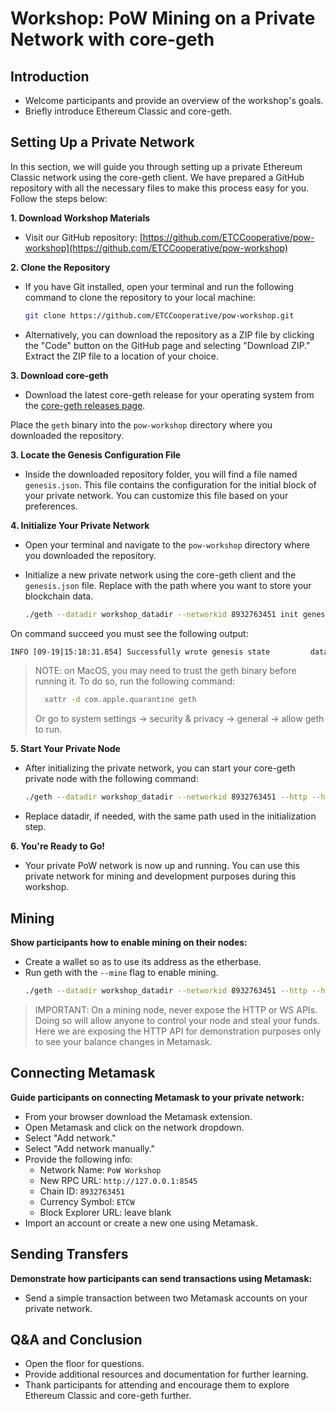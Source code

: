 # Workshop: PoW Mining on a Private Network with core-geth

## Introduction
- Welcome participants and provide an overview of the workshop's goals.
- Briefly introduce Ethereum Classic and core-geth.

## Setting Up a Private Network

In this section, we will guide you through setting up a private Ethereum Classic network using the core-geth client. We have prepared a GitHub repository with all the necessary files to make this process easy for you. Follow the steps below:

**1. Download Workshop Materials**
- Visit our GitHub repository: [https://github.com/ETCCooperative/pow-workshop](https://github.com/ETCCooperative/pow-workshop)

**2. Clone the Repository**
- If you have Git installed, open your terminal and run the following command to clone the repository to your local machine:
  ```bash
  git clone https://github.com/ETCCooperative/pow-workshop.git
  ```

- Alternatively, you can download the repository as a ZIP file by clicking the "Code" button on the GitHub page and selecting "Download ZIP." Extract the ZIP file to a location of your choice.

**3. Download core-geth**
- Download the latest core-geth release for your operating system from the [core-geth releases page](https://github.com/etclabscore/core-geth/releases/tag/v1.12.13).

Place the `geth` binary into the `pow-workshop` directory where you downloaded the repository.

**3. Locate the Genesis Configuration File**
- Inside the downloaded repository folder, you will find a file named `genesis.json`. This file contains the configuration for the initial block of your private network. You can customize this file based on your preferences.

**4. Initialize Your Private Network**
- Open your terminal and navigate to the `pow-workshop` directory where you downloaded the repository.

- Initialize a new private network using the core-geth client and the `genesis.json` file. Replace  with the path where you want to store your blockchain data.
  ```bash
  ./geth --datadir workshop_datadir --networkid 8932763451 init genesis.json
  ```

On command succeed you must see the following output:
```bash
INFO [09-19|15:18:31.854] Successfully wrote genesis state         database=lightchaindata hash=edd47b..83806d
```

> NOTE: on MacOS, you may need to trust the geth binary before running it. To do so, run the following command:
>  ```bash
>    xattr -d com.apple.quarantine geth
>  ```
> Or go to system settings -> security & privacy -> general -> allow geth to run.

**5. Start Your Private Node**
- After initializing the private network, you can start your core-geth private node with the following command:
  ```bash
  ./geth --datadir workshop_datadir --networkid 8932763451 --http --http.corsdomain "*" --syncmode full --bootnodes enode://4d191f544f993eddf3d0ef7c996d33643822c59995cf72aa1fdcb980f11018d53ffd3c9b66bef42ff5737692fe6600284310e48a0804c010a0f3d9c94c646463@127.0.0.1:30303
  ```

- Replace datadir, if needed, with the same path used in the initialization step.

**6. You're Ready to Go!**
- Your private PoW network is now up and running. You can use this private network for mining and development purposes during this workshop.

## Mining
**Show participants how to enable mining on their nodes:**
- Create a wallet so as to use its address as the etherbase.
- Run geth with the `--mine` flag to enable mining.
  ```bash
  ./geth --datadir workshop_datadir --networkid 8932763451 --http --http.corsdomain "*" --syncmode full --bootnodes enode://4d191f544f993eddf3d0ef7c996d33643822c59995cf72aa1fdcb980f11018d53ffd3c9b66bef42ff5737692fe6600284310e48a0804c010a0f3d9c94c646463@2.87.118.100:30303 --miner.etherbase "<SET_YOUR_ETHERBASE>" --miner.threads 2 --mine
  ```

> IMPORTANT: On a mining node, never expose the HTTP or WS APIs. Doing so will allow anyone to control your node and steal your funds.
> Here we are exposing the HTTP API for demonstration purposes only to see your balance changes in Metamask.

## Connecting Metamask
**Guide participants on connecting Metamask to your private network:**
- From your browser download the Metamask extension.
- Open Metamask and click on the network dropdown.
- Select "Add network."
- Select "Add network manually."
- Provide the following info:
  - Network Name: `PoW Workshop`
  - New RPC URL: `http://127.0.0.1:8545`
  - Chain ID: `8932763451`
  - Currency Symbol: `ETCW`
  - Block Explorer URL: leave blank
- Import an account or create a new one using Metamask.

## Sending Transfers
**Demonstrate how participants can send transactions using Metamask:**
- Send a simple transaction between two Metamask accounts on your private network.

## Q&A and Conclusion
- Open the floor for questions.
- Provide additional resources and documentation for further learning.
- Thank participants for attending and encourage them to explore Ethereum Classic and core-geth further.